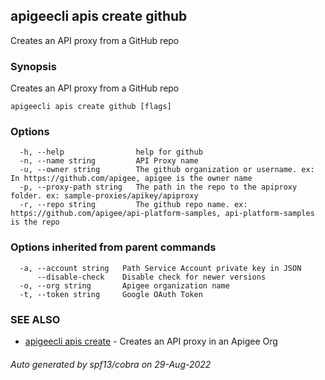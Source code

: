 ## apigeecli apis create github

Creates an API proxy from a GitHub repo

### Synopsis

Creates an API proxy from a GitHub repo

```
apigeecli apis create github [flags]
```

### Options

```
  -h, --help                help for github
  -n, --name string         API Proxy name
  -u, --owner string        The github organization or username. ex: In https://github.com/apigee, apigee is the owner name
  -p, --proxy-path string   The path in the repo to the apiproxy folder. ex: sample-proxies/apikey/apiproxy
  -r, --repo string         The github repo name. ex: https://github.com/apigee/api-platform-samples, api-platform-samples is the repo
```

### Options inherited from parent commands

```
  -a, --account string   Path Service Account private key in JSON
      --disable-check    Disable check for newer versions
  -o, --org string       Apigee organization name
  -t, --token string     Google OAuth Token
```

### SEE ALSO

* [apigeecli apis create](apigeecli_apis_create.md)	 - Creates an API proxy in an Apigee Org

###### Auto generated by spf13/cobra on 29-Aug-2022

